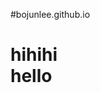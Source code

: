 #bojunlee.github.io
<!DOCTYPE html>
<html>
<head>
<meta charset ="utf-8">
<title>
李柏駿的網站
</title>
</head>
<body>
<h1>
hihihi
</br>
hello





</h1>





</body>






</html>
